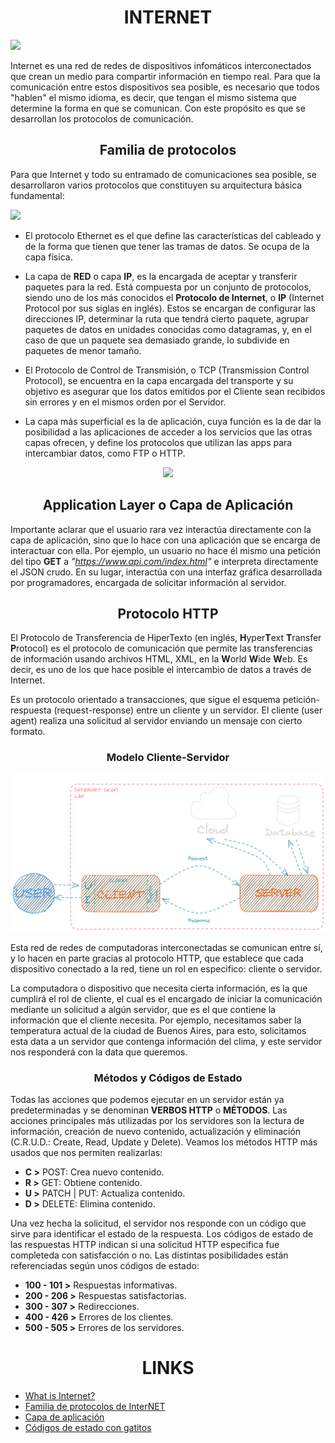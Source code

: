 <h1 align="center"> INTERNET </h1>

<img src="https://wisp.com.mx/wp-content/uploads/2021/11/Internet.jpg">

Internet es una red de redes de dispositivos infomáticos interconectados que crean un medio para compartir información en tiempo real. Para que la comunicación entre estos dispositivos sea posible, es necesario que todos "hablen" el mismo idioma, es decir, que tengan el mismo sistema que determine la forma en que se comunican. Con este propósito es que se desarrollan los protocolos de comunicación.

<h2 align="center"> Familia de protocolos </h2>

Para que Internet y todo su entramado de comunicaciones sea posible, se desarrollaron varios protocolos que constituyen su arquitectura básica fundamental:

<img src="https://upload.wikimedia.org/wikipedia/commons/7/73/Suite_de_Protocolos_TCPIP.png">

- El protocolo Ethernet es el que define las características del cableado y de la forma que tienen que tener las tramas de datos. Se ocupa de la capa física.

- La capa de **RED** o capa **IP**, es la encargada de aceptar y transferir paquetes para la red. Está compuesta por un conjunto de protocolos, siendo uno de los más conocidos el **Protocolo de Internet**, o **IP** (Internet Protocol por sus siglas en inglés). Estos se encargan de configurar las direcciones IP, determinar la ruta que tendrá cierto paquete, agrupar paquetes de datos en unidades conocidas como datagramas, y, en el caso de que un paquete sea demasiado grande, lo subdivide en paquetes de menor tamaño.

- El Protocolo de Control de Transmisión, o TCP (Transmission Control Protocol), se encuentra en la capa encargada del transporte y su objetivo es asegurar que los datos emitidos por el Cliente sean recibidos sin errores y en el mismos orden por el Servidor.

- La capa más superficial es la de aplicación, cuya función es la de dar la posibilidad a las aplicaciones de acceder a los servicios que las otras capas ofrecen, y define los protocolos que utilizan las apps para intercambiar datos, como FTP o HTTP.

<p align="center"> <img src="https://www.ibm.com/docs/es/ssw_aix_71/network/figures/comma28.jpg"> </p>

<h2 align="center"> Application Layer o Capa de Aplicación </h2>

Importante aclarar que el usuario rara vez interactúa directamente con la capa de aplicación, sino que lo hace con una aplicación que se encarga de interactuar con ella. Por ejemplo, un usuario no hace él mismo una petición del tipo **GET** a *"https://www.api.com/index.html"* e interpreta directamente el JSON crudo. En su lugar, interactúa con una interfaz gráfica desarrollada por programadores, encargada de solicitar información al servidor. 

<h2 align="center"> Protocolo HTTP </h2>

El Protocolo de Transferencia de HiperTexto (en inglés, **H**yper**T**ext **T**ransfer **P**rotocol) es el protocolo de comunicación que permite las transferencias de información usando archivos HTML, XML, en la **W**orld **W**ide **W**eb. Es decir, es uno de los que hace posible el intercambio de datos a través de Internet. 

Es un protocolo orientado a transacciones, que sigue el esquema petición-respuesta (request-response) entre un cliente y un servidor. El cliente (user agent) realiza una solicitud al servidor enviando un mensaje con cierto formato.

<h3 align="center"> Modelo Cliente-Servidor </h3>

<img src="./src/assets/http.png">

Esta red de redes de computadoras interconectadas se comunican entre sí, y lo hacen en parte gracias al protocolo HTTP, que establece que cada dispositivo conectado a la red, tiene un rol en especifico: cliente o servidor.

La computadora o dispositivo que necesita cierta información, es la que cumplirá el rol de cliente, el cual es el encargado de iniciar la comunicación mediante un solicitud a algún servidor, que es el que contiene la información que el cliente necesita. Por ejemplo, necesitamos saber la temperatura actual de la ciudad de Buenos Aires, para esto, solicitamos esta data a un servidor que contenga información del clima, y este servidor nos responderá con la data que queremos.

<h3 align="center"> Métodos y Códigos de Estado </h3>

Todas las acciones que podemos ejecutar en un servidor están ya predeterminadas y se denominan **VERBOS HTTP** o **MÉTODOS**. Las acciones principales más utilizadas por los servidores son la lectura de información, creación de nuevo contenido, actualización y eliminación (C.R.U.D.: Create, Read, Update y Delete). Veamos los métodos HTTP más usados que nos permiten realizarlas: 

- **C >** POST: Crea nuevo contenido.
- **R >** GET: Obtiene contenido.
- **U >** PATCH | PUT: Actualiza contenido.
- **D >** DELETE: Elimina contenido.

Una vez hecha la solicitud, el servidor nos responde con un código que sirve para identificar el estado de la respuesta. Los códigos de estado de las respuestas HTTP indican si una solicitud HTTP especifica fue completeda con satisfacción o no. Las distintas posibilidades están referenciadas según unos códigos de estado:

- **100 - 101 >** Respuestas informativas.
- **200 - 206 >** Respuestas satisfactorias.
- **300 - 307 >** Redirecciones.
- **400 - 426 >** Errores de los clientes.
- **500 - 505 >** Errores de los servidores.

<h1 align="center"> LINKS </h1>

- [What is Internet?](https://www.geeksforgeeks.org/what-is-internet-definition-uses-working-advantages-and-disadvantages/)
- [Familia de protocolos de InterNET](https://es.wikipedia.org/wiki/Familia_de_protocolos_de_internet)
- [Capa de aplicación](https://es.wikipedia.org/wiki/Capa_de_aplicaci%C3%B3n)
- [Códigos de estado con gatitos](https://http.cat/)
